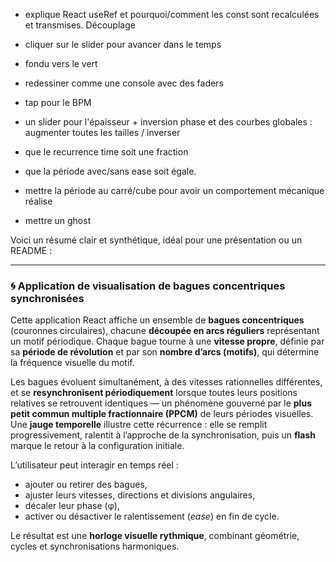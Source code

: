 - explique React useRef et pourquoi/comment les const sont recalculées et transmises. Découplage

- cliquer sur le slider pour avancer dans le temps
- fondu vers le vert
- redessiner comme une console avec des faders
- tap pour le BPM
- un slider pour l'épaisseur + inversion phase et des courbes globales : augmenter toutes les tailles / inverser
- que le recurrence time soit une fraction
- que la période avec/sans ease soit égale.
- mettre la période au carré/cube pour avoir un comportement mécanique réalise
- mettre un ghost


Voici un résumé clair et synthétique, idéal pour une présentation ou un README :

---

### 🌀 Application de visualisation de **bagues concentriques synchronisées**

Cette application React affiche un ensemble de **bagues concentriques** (couronnes circulaires), chacune **découpée en arcs réguliers** représentant un motif périodique.
Chaque bague tourne à une **vitesse propre**, définie par sa **période de révolution** et par son **nombre d’arcs (motifs)**, qui détermine la fréquence visuelle du motif.

Les bagues évoluent simultanément, à des vitesses rationnelles différentes, et se **resynchronisent périodiquement** lorsque toutes leurs positions relatives se retrouvent identiques — un phénomène gouverné par le **plus petit commun multiple fractionnaire (PPCM)** de leurs périodes visuelles.
Une **jauge temporelle** illustre cette récurrence : elle se remplit progressivement, ralentit à l’approche de la synchronisation, puis un **flash** marque le retour à la configuration initiale.

L’utilisateur peut interagir en temps réel :

* ajouter ou retirer des bagues,
* ajuster leurs vitesses, directions et divisions angulaires,
* décaler leur phase (φ),
* activer ou désactiver le ralentissement (*ease*) en fin de cycle.

Le résultat est une **horloge visuelle rythmique**, combinant géométrie, cycles et synchronisations harmoniques.
